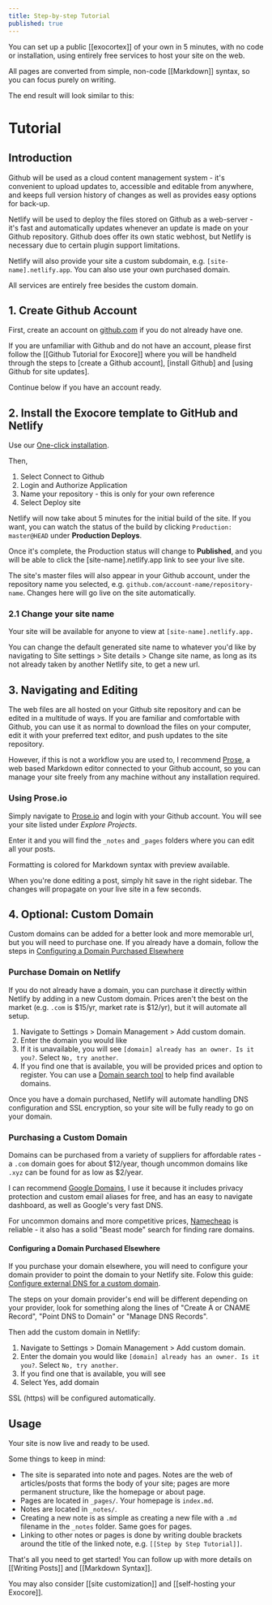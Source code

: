 ```yaml
---
title: Step-by-step Tutorial
published: true
---
```


You can set up a public [[exocortex]] of your own in 5 minutes, with no code or installation, using entirely free services to host your site on the web. 

All pages are converted from simple, non-code [[Markdown]] syntax, so you can focus purely on writing. 

The end result will look similar to this:



# Tutorial

## Introduction

Github will be used as a cloud content management system - it's convenient to upload updates to, accessible and editable from anywhere, and keeps full version history of changes as well as provides easy options for back-up.

Netlify will be used to deploy the files stored on Github as a web-server - it's fast and automatically updates whenever an update is made on your Github repository. Github does offer its own static webhost, but Netlify is necessary due to certain plugin support limitations. 

Netlify will also provide your site a custom subdomain, e.g. `[site-name].netlify.app`. You can also use your own purchased domain.

All services are entirely free besides the custom domain.

## 1. Create Github Account

First, create an account on [github.com](https://github.com/) if you do not already have one.

If you are unfamiliar with Github and do not have an account, please first follow the [[Github Tutorial for Exocore]] where you will be handheld through the steps to [create a Github account], [install Github] and [using Github for site updates].

Continue below if you have an account ready.

## 2. Install the Exocore template to GitHub and Netlify

Use our [One-click installation](https://app.netlify.com/start/deploy?repository=https://github.com/xcela/exocore).

Then,
1. Select Connect to Github
2. Login and Authorize Application
3. Name your repository - this is only for your own reference
4. Select Deploy site

Netlify will now take about 5 minutes for the initial build of the site. If you want, you can watch the status of the build by clicking ``Production: master@HEAD`` under **Production Deploys**.

Once it's complete, the Production status will change to **Published**, and you will be able to click the [site-name].netlify.app link to see your live site.

The site's master files will also appear in your Github account, under the repository name you selected, e.g. `github.com/account-name/repository-name`. Changes here will go live on the site automatically.

### 2.1 Change your site name

Your site will be available for anyone to view at `[site-name].netlify.app.`

You can change the default generated site name to whatever you'd like by navigating to Site settings > Site details > Change site name, as long as its not already taken by another Netlify site, to get a new url.

## 3. Navigating and Editing

The web files are all hosted on your Github site repository and can be edited in a multitude of ways. If you are familiar and comfortable with Github, you can use it as normal to download the files on your computer, edit it with your preferred text editor, and push updates to the site repository.

However, if this is not a workflow you are used to, I recommend [Prose](https://prose.io/), a web based Markdown editor connected to your Github account, so you can manage your site freely from any machine without any installation required.

### Using Prose.io

Simply navigate to [Prose.io](https://prose.io/) and login with your Github account. You will see your site listed under *Explore Projects*. 

Enter it and you will find the `_notes` and `_pages` folders where you can edit all your posts.

Formatting is colored for Markdown syntax with preview available.

When you're done editing a post, simply hit save in the right sidebar. The changes will propagate on your live site in a few seconds.

## 4. Optional: Custom Domain

Custom domains can be added for a better look and more memorable url, but you will need to purchase one. If you already have a domain, follow the steps in [Configuring a Domain Purchased Elsewhere](#Configuring-a-Domain-Purchased-Elsewhere) 

### Purchase Domain on Netlify

If you do not already have a domain, you can purchase it directly within Netlify by adding in a new Custom domain. Prices aren't the best on the market (e.g. `.com` is $15/yr, market rate is $12/yr), but it will automate all setup.

1. Navigate to Settings > Domain Management > Add custom domain.
2. Enter the domain you would like
3. If it is unavailable, you will see `[domain] already has an owner. Is it you?`. Select `No, try another`.
4. If you find one that is available, you will be provided prices and option to register. You can use a [Domain search tool](https://domains.google.com/registrar/search) to help find available domains.

Once you have a domain purchased, Netlify will automate handling DNS configuration and SSL encryption, so your site will be fully ready to go on your domain.

### Purchasing a Custom Domain
 
Domains can be purchased from a variety of suppliers for affordable rates - a `.com` domain goes for about $12/year, though uncommon domains like `.xyz` can be found for as low as $2/year.

I can recommend [Google Domains](https://google.com/domains), I use it because it includes privacy protection and custom email aliases for free, and has an easy to navigate dashboard, as well as Google's very fast DNS. 

For uncommon domains and more competitive prices, [Namecheap](https://namecheap.com) is reliable - it also has a solid "Beast mode" search for finding rare domains.

#### Configuring a Domain Purchased Elsewhere

If you purchase your domain elsewhere, you will need to configure your domain provider to point the domain to your Netlify site. Folow this guide: [Configure external DNS for a custom domain](https://docs.netlify.com/domains-https/custom-domains/configure-external-dns/). 

The steps on your domain provider's end will be different depending on your provider, look for something along the lines of "Create A or CNAME Record", "Point DNS to Domain" or "Manage DNS Records".

Then add the custom domain in Netlify:
1. Navigate to Settings > Domain Management > Add custom domain.
2. Enter the domain you would like `[domain] already has an owner. Is it you?`. Select `No, try another`.
3. If you find one that is available, you will see 
3. Select Yes, add domain

SSL (https) will be configured automatically.

## Usage

Your site is now live and ready to be used.

Some things to keep in mind:
* The site is separated into note and pages. Notes are the web of articles/posts that forms the body of your site; pages are more permanent structure, like the homepage or about page.
* Pages are located in `_pages/`. Your homepage is `index.md`.
* Notes are located in `_notes/`.
* Creating a new note is as simple as creating a new file with a `.md` filename in the `_notes` folder. Same goes for pages.
* Linking to other notes or pages is done by writing double brackets around the title of the linked note, e.g. `[[Step by Step Tutorial]]`.

That's all you need to get started! You can follow up with more details on [[Writing Posts]] and [[Markdown Syntax]].

You may also consider [[site customization]] and [[self-hosting your Exocore]].
